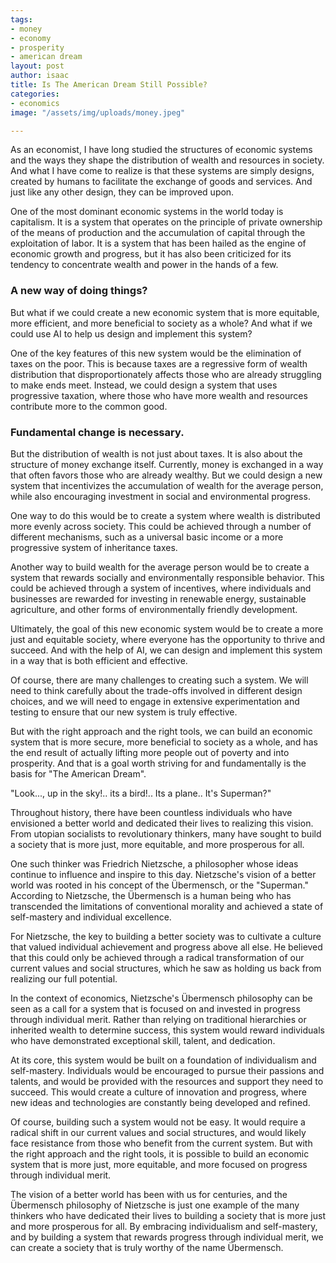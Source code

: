 ```yaml
---
tags:
- money
- economy
- prosperity
- american dream
layout: post
author: isaac
title: Is The American Dream Still Possible?
categories:
- economics
image: "/assets/img/uploads/money.jpeg"

---
```

As an economist, I have long studied the structures of economic systems and the ways they shape the distribution of wealth and resources in society. And what I have come to realize is that these systems are simply designs, created by humans to facilitate the exchange of goods and services. And just like any other design, they can be improved upon.

One of the most dominant economic systems in the world today is capitalism. It is a system that operates on the principle of private ownership of the means of production and the accumulation of capital through the exploitation of labor. It is a system that has been hailed as the engine of economic growth and progress, but it has also been criticized for its tendency to concentrate wealth and power in the hands of a few.

### A new way of doing things?

But what if we could create a new economic system that is more equitable, more efficient, and more beneficial to society as a whole? And what if we could use AI to help us design and implement this system?

One of the key features of this new system would be the elimination of taxes on the poor. This is because taxes are a regressive form of wealth distribution that disproportionately affects those who are already struggling to make ends meet. Instead, we could design a system that uses progressive taxation, where those who have more wealth and resources contribute more to the common good.

### Fundamental change is necessary.

But the distribution of wealth is not just about taxes. It is also about the structure of money exchange itself. Currently, money is exchanged in a way that often favors those who are already wealthy. But we could design a new system that incentivizes the accumulation of wealth for the average person, while also encouraging investment in social and environmental progress.

One way to do this would be to create a system where wealth is distributed more evenly across society. This could be achieved through a number of different mechanisms, such as a universal basic income or a more progressive system of inheritance taxes.

Another way to build wealth for the average person would be to create a system that rewards socially and environmentally responsible behavior. This could be achieved through a system of incentives, where individuals and businesses are rewarded for investing in renewable energy, sustainable agriculture, and other forms of environmentally friendly development.

Ultimately, the goal of this new economic system would be to create a more just and equitable society, where everyone has the opportunity to thrive and succeed. And with the help of AI, we can design and implement this system in a way that is both efficient and effective.

Of course, there are many challenges to creating such a system. We will need to think carefully about the trade-offs involved in different design choices, and we will need to engage in extensive experimentation and testing to ensure that our new system is truly effective.

But with the right approach and the right tools, we can build an economic system that is more secure, more beneficial to society as a whole, and has the end result of actually lifting more people out of poverty and into prosperity. And that is a goal worth striving for and fundamentally is the basis for "The American Dream".

"Look..., up in the sky!.. its a bird!.. Its a plane.. It's Superman?"

Throughout history, there have been countless individuals who have envisioned a better world and dedicated their lives to realizing this vision. From utopian socialists to revolutionary thinkers, many have sought to build a society that is more just, more equitable, and more prosperous for all.

One such thinker was Friedrich Nietzsche, a philosopher whose ideas continue to influence and inspire to this day. Nietzsche's vision of a better world was rooted in his concept of the Übermensch, or the "Superman." According to Nietzsche, the Übermensch is a human being who has transcended the limitations of conventional morality and achieved a state of self-mastery and individual excellence.

For Nietzsche, the key to building a better society was to cultivate a culture that valued individual achievement and progress above all else. He believed that this could only be achieved through a radical transformation of our current values and social structures, which he saw as holding us back from realizing our full potential.

In the context of economics, Nietzsche's Übermensch philosophy can be seen as a call for a system that is focused on and invested in progress through individual merit. Rather than relying on traditional hierarchies or inherited wealth to determine success, this system would reward individuals who have demonstrated exceptional skill, talent, and dedication.

At its core, this system would be built on a foundation of individualism and self-mastery. Individuals would be encouraged to pursue their passions and talents, and would be provided with the resources and support they need to succeed. This would create a culture of innovation and progress, where new ideas and technologies are constantly being developed and refined.

Of course, building such a system would not be easy. It would require a radical shift in our current values and social structures, and would likely face resistance from those who benefit from the current system. But with the right approach and the right tools, it is possible to build an economic system that is more just, more equitable, and more focused on progress through individual merit.

The vision of a better world has been with us for centuries, and the Übermensch philosophy of Nietzsche is just one example of the many thinkers who have dedicated their lives to building a society that is more just and more prosperous for all. By embracing individualism and self-mastery, and by building a system that rewards progress through individual merit, we can create a society that is truly worthy of the name Übermensch.